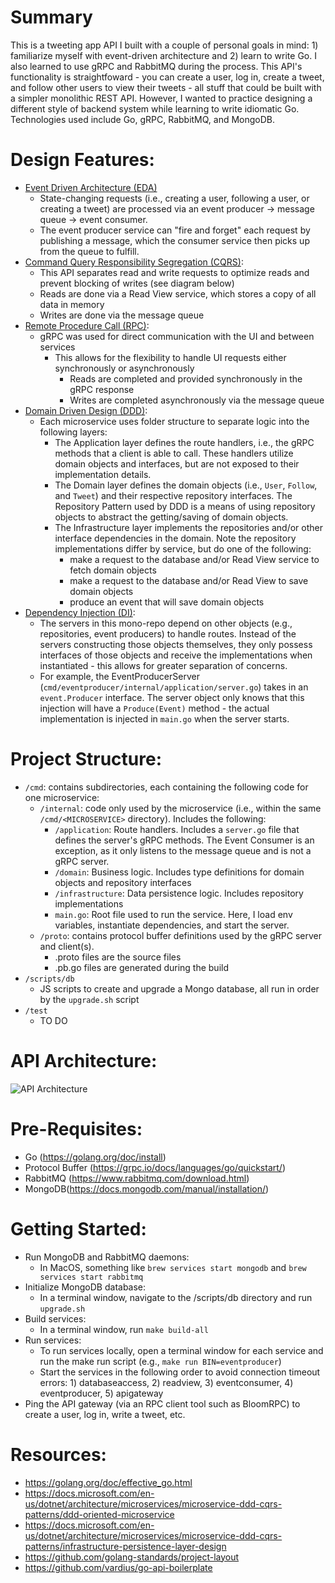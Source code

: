 # Summary
This is a tweeting app API I built with a couple of personal goals in mind: 1) familiarize myself with event-driven architecture and 2) learn to write Go. I also learned to use gRPC and RabbitMQ during the process. This API's functionality is straightfoward - you can create a user, log in, create a tweet, and follow other users to view their tweets - all stuff that could be built with a simpler monolithic REST API. However, I wanted to practice designing a different style of backend system while learning to write idiomatic Go. Technologies used include Go, gRPC, RabbitMQ, and MongoDB.

# Design Features:
  - [Event Driven Architecture (EDA)](https://en.wikipedia.org/wiki/Event-driven_architecture)
    - State-changing requests (i.e., creating a user, following a user, or creating a tweet) are processed via an event producer -> message queue -> event consumer.
    - The event producer service can "fire and forget" each request by publishing a message, which the consumer service then picks up from the queue to fulfill.
  - [Command Query Responsibility Segregation (CQRS)](https://docs.microsoft.com/en-us/azure/architecture/patterns/cqrs):
    - This API separates read and write requests to optimize reads and prevent blocking of writes (see diagram below)
    - Reads are done via a Read View service, which stores a copy of all data in memory
    - Writes are done via the message queue
  - [Remote Procedure Call (RPC)](https://en.wikipedia.org/wiki/Remote_procedure_call):
    - gRPC was used for direct communication with the UI and between services
      - This allows for the flexibility to handle UI requests either synchronously or asynchronously
        - Reads are completed and provided synchronously in the gRPC response
        - Writes are completed asynchronously via the message queue
  - [Domain Driven Design (DDD)](https://en.wikipedia.org/wiki/Domain-driven_design):
    - Each microservice uses folder structure to separate logic into the following layers:
        - The Application layer defines the route handlers, i.e., the gRPC methods that a client is able to call. These handlers utilize domain objects and interfaces, but are not exposed to their implementation details.
        - The Domain layer defines the domain objects (i.e., `User`, `Follow`, and `Tweet`) and their respective repository interfaces. The Repository Pattern used by DDD is a means of using repository objects to abstract the getting/saving of domain objects.
        - The Infrastructure layer implements the repositories and/or other interface dependencies in the domain. Note the repository implementations differ by service, but do one of the following:
          - make a request to the database and/or Read View service to fetch domain objects
          - make a request to the database and/or Read View to save domain objects
          - produce an event that will save domain objects
  - [Dependency Injection (DI)](https://en.wikipedia.org/wiki/Dependency_injection):
    - The servers in this mono-repo depend on other objects (e.g., repositories, event producers) to handle routes. Instead of the servers constructing those objects themselves, they only possess interfaces of those objects and receive the implementations when instantiated - this allows for greater separation of concerns.
    - For example, the EventProducerServer (`cmd/eventproducer/internal/application/server.go`) takes in an `event.Producer` interface. The server object only knows that this injection will have a `Produce(Event)` method - the actual implementation is injected in `main.go` when the server starts.

# Project Structure:
  - `/cmd`: contains subdirectories, each containing the following code for one microservice:
    - `/internal`: code only used by the microservice (i.e., within the same `/cmd/<MICROSERVICE>` directory). Includes the following:
      - `/application`: Route handlers. Includes a `server.go` file that defines the server's gRPC methods. The Event Consumer is an exception, as it only listens to the message queue and is not a gRPC server.
      - `/domain`: Business logic. Includes type definitions for domain objects and repository interfaces
      - `/infrastructure`: Data persistence logic. Includes repository implementations
      - `main.go`: Root file used to run the service. Here, I load env variables, instantiate dependencies, and start the server.
    - `/proto`: contains protocol buffer definitions used by the gRPC server and client(s).
      - .proto files are the source files
      - .pb.go files are generated during the build
  - `/scripts/db`
    - JS scripts to create and upgrade a Mongo database, all run in order by the `upgrade.sh` script
  - `/test`
    - TO DO

# API Architecture:
![API Architecture](https://gitbuckets.s3-us-west-1.amazonaws.com/tweet-app-api/Screen+Shot+2020-11-30+at+6.45.57+PM.png)

# Pre-Requisites:
  - Go (https://golang.org/doc/install)
  - Protocol Buffer (https://grpc.io/docs/languages/go/quickstart/)
  - RabbitMQ (https://www.rabbitmq.com/download.html)
  - MongoDB(https://docs.mongodb.com/manual/installation/)

# Getting Started:
  - Run MongoDB and RabbitMQ daemons:
    - In MacOS, something like `brew services start mongodb` and `brew services start rabbitmq`
  - Initialize MongoDB database:
    - In a terminal window, navigate to the /scripts/db directory and run `upgrade.sh`
  - Build services:
    - In a terminal window, run `make build-all`
  - Run services:
    - To run services locally, open a terminal window for each service and run the make run script (e.g., `make run BIN=eventproducer`)
    - Start the services in the following order to avoid connection timeout errors: 1) databaseaccess, 2) readview, 3) eventconsumer, 4) eventproducer, 5) apigateway
  - Ping the API gateway (via an RPC client tool such as BloomRPC) to create a user, log in, write a tweet, etc.

# Resources:
  - https://golang.org/doc/effective_go.html
  - https://docs.microsoft.com/en-us/dotnet/architecture/microservices/microservice-ddd-cqrs-patterns/ddd-oriented-microservice
  - https://docs.microsoft.com/en-us/dotnet/architecture/microservices/microservice-ddd-cqrs-patterns/infrastructure-persistence-layer-design
  - https://github.com/golang-standards/project-layout
  - https://github.com/vardius/go-api-boilerplate
